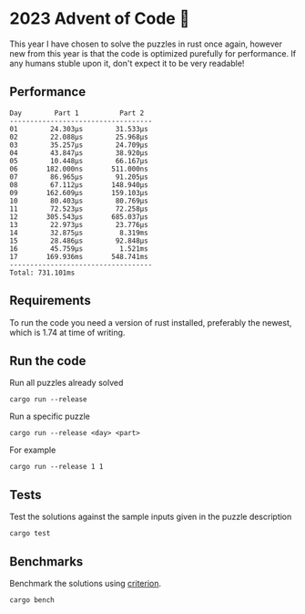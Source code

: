 # 2023 Advent of Code 🦀

This year I have chosen to solve the puzzles in rust once again, however new from this year is that the code is optimized purefully for performance.
If any humans stuble upon it, don't expect it to be very readable!

## Performance
```
Day        Part 1          Part 2
-----------------------------------
01        24.303μs        31.533μs
02        22.088μs        25.968μs
03        35.257μs        24.709μs
04        43.847μs        38.920μs
05        10.448μs        66.167μs
06       182.000ns       511.000ns
07        86.965μs        91.205μs
08        67.112μs       148.940μs
09       162.609μs       159.103μs
10        80.403μs        80.769μs
11        72.523μs        72.258μs
12       305.543μs       685.037μs
13        22.973μs        23.776μs
14        32.875μs         8.319ms
15        28.486μs        92.848μs
16        45.759μs         1.521ms
17       169.936ms       548.741ms
-----------------------------------
Total: 731.101ms
```

## Requirements

To run the code you need a version of rust installed, preferably the newest, which is 1.74 at time of writing.

## Run the code

Run all puzzles already solved
```shell
cargo run --release
```

Run a specific puzzle
```shell
cargo run --release <day> <part>
```

For example
```shell
cargo run --release 1 1
```

## Tests
Test the solutions against the sample inputs given in the puzzle description
```shell
cargo test 
```

## Benchmarks

Benchmark the solutions using [criterion](https://github.com/bheisler/criterion.rs).
```shell
cargo bench
```
